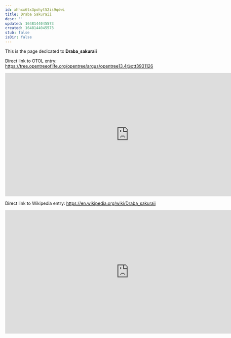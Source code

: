```yaml
---
id: xhhxx6tx3pohyt52is9qdwi
title: Draba Sakuraii
desc: ''
updated: 1648144045573
created: 1648144045573
stub: false
isDir: false
---
```

This is the page dedicated to **Draba_sakuraii**


Direct link to OTOL entry: https://tree.opentreeoflife.org/opentree/argus/opentree13.4@ott3931126



<html>
    <body>
    <iframe src="https://tree.opentreeoflife.org/opentree/argus/opentree13.4@ott3931126"
    width="800" height="400" frameborder="0" allowfullscreen> </iframe>
    </body>
</html>
    


Direct link to Wikipedia entry: https://en.wikipedia.org/wiki/Draba_sakuraii



<html>
    <body>
    <iframe src="https://en.wikipedia.org/wiki/Draba_sakuraii"
    width="800" height="400" frameborder="0" allowfullscreen> </iframe>
    </body>
</html>
    
